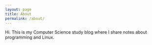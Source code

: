 ```yaml
---
layout: page
title: About
permalink: /about/
---
```


Hi. This is my Computer Science study blog where I share notes about programming and Linux.

